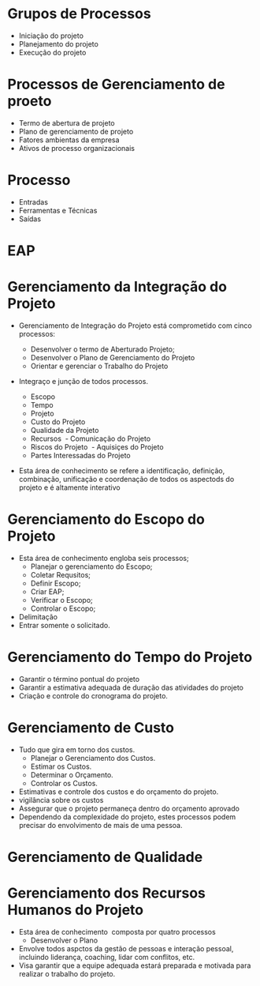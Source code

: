# Grupos de Processos
- Iniciação do projeto
- Planejamento do projeto
- Execução do projeto

# Processos de Gerenciamento de proeto

- Termo de abertura de projeto
- Plano de gerenciamento de projeto
- Fatores ambientas da empresa
- Ativos de processo organizacionais

# Processo
- Entradas
- Ferramentas e Técnicas
- Saídas

# EAP

# Gerenciamento da Integração do Projeto
- Gerenciamento de Integração do Projeto está comprometido com cinco processos:
  - Desenvolver o termo de Aberturado Projeto;
  - Desenvolver o Plano de Gerenciamento do Projeto
  - Orientar e gerenciar o Trabalho do Projeto
  
- Integraço e junção de todos processos.
  - Escopo
  - Tempo
  - Projeto
  - Custo do Projeto
  - Qualidade da Projeto
  - Recursos
  - Comunicação do Projeto
  - Riscos do Projeto
  - Aquisiçes do Projeto
  - Partes Interessadas do Projeto
  
- Esta área de conhecimento se refere a identificação, definição, combinação, unificação e coordenação de todos os aspectods do projeto e é altamente interativo

# Gerenciamento do Escopo do Projeto
- Esta área de conhecimento engloba seis processos;
  - Planejar o gerenciamento do Escopo;
  - Coletar Requsitos;
  - Definir Escopo;
  - Criar EAP;
  - Verificar o Escopo;
  - Controlar o Escopo;
- Delimitação
- Entrar somente o solicitado.

# Gerenciamento do Tempo do Projeto
- Garantir o término pontual do projeto
- Garantir a estimativa adequada de duração das atividades do projeto
- Criação e controle do cronograma do projeto.

# Gerenciamento de Custo
- Tudo que gira em torno dos custos.
  - Planejar o Gerenciamento dos Custos.
  - Estimar os Custos.
  - Determinar o Orçamento.
  - Controlar os Custos.
- Estimativas e controle dos custos e do orçamento do projeto. 
- vigilância sobre os custos
- Assegurar que o projeto permaneça dentro do orçamento aprovado
- Dependendo da complexidade do projeto, estes processos podem precisar do envolvimento de mais de uma pessoa.

# Gerenciamento de Qualidade

# Gerenciamento dos Recursos Humanos do Projeto
- Esta área de conhecimento  composta por quatro processos
  - Desenvolver o Plano
 - Envolve todos aspctos da gestão de pessoas e interação pessoal, incluindo liderança, coaching, lidar com conflitos, etc.
 - Visa garantir que a equipe adequada estará preparada e motivada para realizar o trabalho do projeto.








